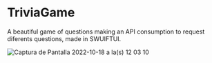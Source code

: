 # TriviaGame
A beautiful game of questions making an API consumption to request diferents questions, made in SWUIFTUI.



![Captura de Pantalla 2022-10-18 a la(s) 12 03 10](https://user-images.githubusercontent.com/49013250/196497856-425f99cd-b222-4c9a-8f76-046c94ac336d.png)
